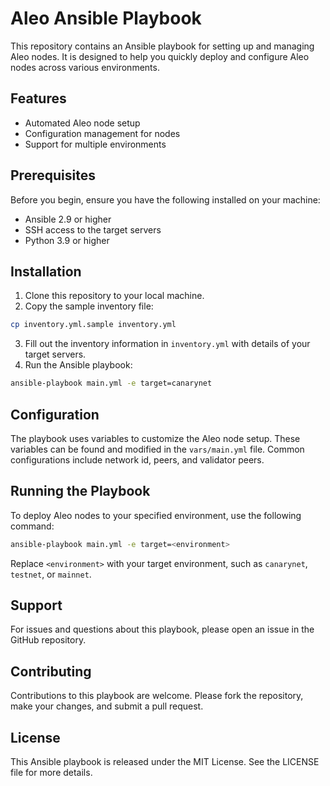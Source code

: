 # Aleo Ansible Playbook

This repository contains an Ansible playbook for setting up and managing Aleo nodes. It is designed to help you quickly deploy and configure Aleo nodes across various environments.

## Features

- Automated Aleo node setup
- Configuration management for nodes
- Support for multiple environments

## Prerequisites

Before you begin, ensure you have the following installed on your machine:
- Ansible 2.9 or higher
- SSH access to the target servers
- Python 3.9 or higher

## Installation

1. Clone this repository to your local machine.
2. Copy the sample inventory file:

```sh
cp inventory.yml.sample inventory.yml
```

3. Fill out the inventory information in `inventory.yml` with details of your target servers.
4. Run the Ansible playbook:

```sh
ansible-playbook main.yml -e target=canarynet
```

## Configuration

The playbook uses variables to customize the Aleo node setup. These variables can be found and modified in the `vars/main.yml` file. 
Common configurations include network id, peers, and validator peers.

## Running the Playbook

To deploy Aleo nodes to your specified environment, use the following command:

```sh
ansible-playbook main.yml -e target=<environment>
```

Replace `<environment>` with your target environment, such as `canarynet`, `testnet`, or `mainnet`.

## Support

For issues and questions about this playbook, please open an issue in the GitHub repository.

## Contributing

Contributions to this playbook are welcome. Please fork the repository, make your changes, and submit a pull request.

## License

This Ansible playbook is released under the MIT License. See the LICENSE file for more details.
